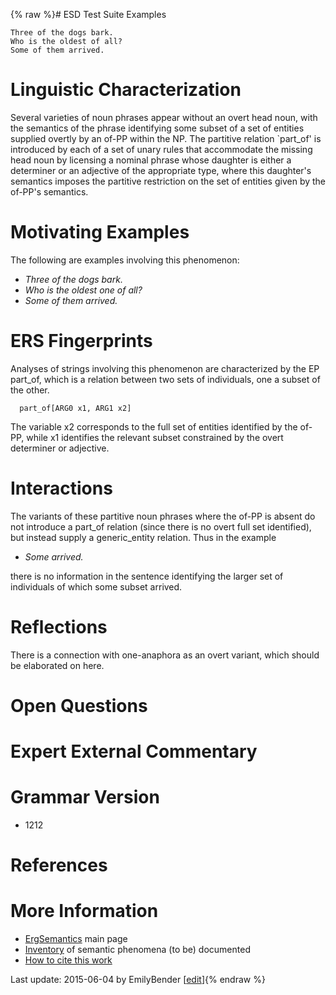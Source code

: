 {% raw %}# ESD Test Suite Examples

    Three of the dogs bark.
    Who is the oldest of all?
    Some of them arrived.

# Linguistic Characterization

Several varieties of noun phrases appear without an overt head noun,
with the semantics of the phrase identifying some subset of a set of
entities supplied overtly by an of-PP within the NP. The partitive
relation \`part\_of' is introduced by each of a set of unary rules that
accommodate the missing head noun by licensing a nominal phrase whose
daughter is either a determiner or an adjective of the appropriate type,
where this daughter's semantics imposes the partitive restriction on the
set of entities given by the of-PP's semantics.

# Motivating Examples

The following are examples involving this phenomenon:

- *Three of the dogs bark.*
- *Who is the oldest one of all?*
- *Some of them arrived.*

# ERS Fingerprints

Analyses of strings involving this phenomenon are characterized by the
EP part\_of, which is a relation between two sets of individuals, one a
subset of the other.

      part_of[ARG0 x1, ARG1 x2]

The variable x2 corresponds to the full set of entities identified by
the of-PP, while x1 identifies the relevant subset constrained by the
overt determiner or adjective.

# Interactions

The variants of these partitive noun phrases where the of-PP is absent
do not introduce a part\_of relation (since there is no overt full set
identified), but instead supply a generic\_entity relation. Thus in the
example

- *Some arrived.*

there is no information in the sentence identifying the larger set of
individuals of which some subset arrived.

# Reflections

There is a connection with one-anaphora as an overt variant, which
should be elaborated on here.

# Open Questions

# Expert External Commentary

# Grammar Version

- 1212

# References

# More Information

- [ErgSemantics](../ErgSemantics) main page
- [Inventory](../ErgSemantics_Inventory) of semantic phenomena (to be)
documented
- [How to cite this work](../ErgSemantics_HowToCite)

Last update: 2015-06-04 by EmilyBender [[edit](https://github.com/delph-in/docs/wiki/ErgSemantics_Partitives/_edit)]{% endraw %}